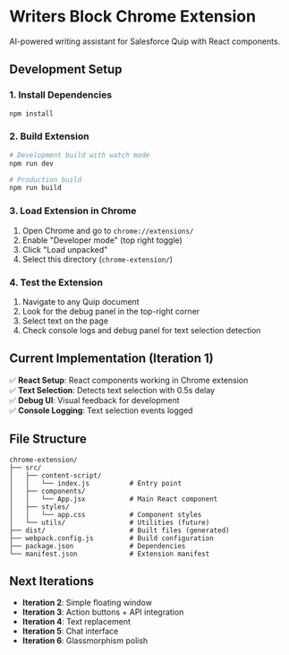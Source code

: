 # Writers Block Chrome Extension

AI-powered writing assistant for Salesforce Quip with React components.

## Development Setup

### 1. Install Dependencies
```bash
npm install
```

### 2. Build Extension
```bash
# Development build with watch mode
npm run dev

# Production build
npm run build
```

### 3. Load Extension in Chrome
1. Open Chrome and go to `chrome://extensions/`
2. Enable "Developer mode" (top right toggle)
3. Click "Load unpacked"
4. Select this directory (`chrome-extension/`)

### 4. Test the Extension
1. Navigate to any Quip document
2. Look for the debug panel in the top-right corner
3. Select text on the page
4. Check console logs and debug panel for text selection detection

## Current Implementation (Iteration 1)

✅ **React Setup**: React components working in Chrome extension  
✅ **Text Selection**: Detects text selection with 0.5s delay  
✅ **Debug UI**: Visual feedback for development  
✅ **Console Logging**: Text selection events logged  

## File Structure

```
chrome-extension/
├── src/
│   ├── content-script/
│   │   └── index.js          # Entry point
│   ├── components/
│   │   └── App.jsx           # Main React component
│   ├── styles/
│   │   └── app.css           # Component styles
│   └── utils/                # Utilities (future)
├── dist/                     # Built files (generated)
├── webpack.config.js         # Build configuration
├── package.json              # Dependencies
└── manifest.json             # Extension manifest
```

## Next Iterations

- **Iteration 2**: Simple floating window
- **Iteration 3**: Action buttons + API integration
- **Iteration 4**: Text replacement
- **Iteration 5**: Chat interface
- **Iteration 6**: Glassmorphism polish
